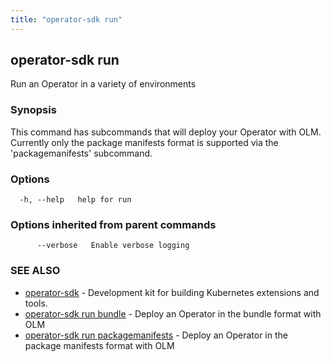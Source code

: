 ```yaml
---
title: "operator-sdk run"
---
```

## operator-sdk run

Run an Operator in a variety of environments

### Synopsis

This command has subcommands that will deploy your Operator with OLM.
Currently only the package manifests format is supported via the 'packagemanifests' subcommand.

### Options

```
  -h, --help   help for run
```

### Options inherited from parent commands

```
      --verbose   Enable verbose logging
```

### SEE ALSO

* [operator-sdk](../operator-sdk)	 - Development kit for building Kubernetes extensions and tools.
* [operator-sdk run bundle](../operator-sdk_run_bundle)	 - Deploy an Operator in the bundle format with OLM
* [operator-sdk run packagemanifests](../operator-sdk_run_packagemanifests)	 - Deploy an Operator in the package manifests format with OLM

